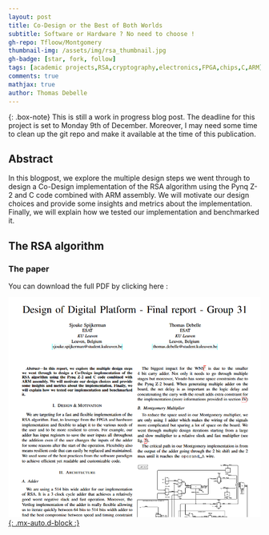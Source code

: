 ```yaml
---
layout: post
title: Co-Design or the Best of Both Worlds
subtitle: Software or Hardware ? No need to choose !
gh-repo: Tfloow/Montgomery
thumbnail-img: /assets/img/rsa_thumbnail.jpg
gh-badge: [star, fork, follow]
tags: [academic projects,RSA,cryptography,electronics,FPGA,chips,C,ARM]
comments: true
mathjax: true
author: Thomas Debelle
---
```


{: .box-note}
This is still a work in progress blog post. The deadline for this project is set to Monday 9th of December. Moreover, I may need some time to clean up the git repo and make it available at the time of this publication.

## Abstract

In this blogpost, we explore the multiple design steps
we went through to design a Co-Design implementation of the
RSA algorithm using the Pynq Z-2 and C code combined with
ARM assembly. We will motivate our design choices and provide
some insights and metrics about the implementation. Finally, we
will explain how we tested our implementation and benchmarked
it.

## The RSA algorithm

[To center stuff {: .mx-auto.d-block :}]: <>

### The paper

You can download the full PDF by clicking here : 

[![Crepe](/assets/img/pdf_RSA.png){: .mx-auto.d-block :}](https://thomas.debelle.be)